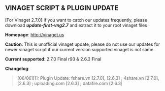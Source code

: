 ##  VINAGET SCRIPT & PLUGIN UPDATE

[For Vinaget 2.7.0] If you want to catch our updates frequently, please download **_update-first-vng2.7_** and extract it to your root vinaget files

<b>Homepage</b>: http://vinaget.us

<b>Caution</b>: This is unofficial vinaget update, please do not use our updates for newer vinaget script if our current version supported vinaget is not same.

<b>Current supported</b>: 2.7.0 Final r93 & 2.6.3 Final

<b>Changelog</b>:<br>
> [06/06][1]: Plugin Update: fshare.vn [2.7.0], [2.6.3] ; 4share.vn [2.7.0], [2.6.3] ; uploading.com [2.6.3] ; datafile.com [2.6.3]
